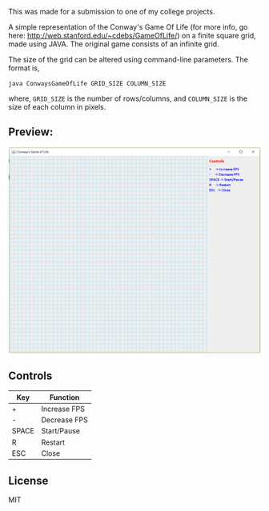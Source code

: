 This was made for a submission to one of my college projects.

A simple representation of the Conway's Game Of Life (for more info, go here: http://web.stanford.edu/~cdebs/GameOfLife/) on a finite square grid, made using JAVA. The original game consists of an infinite grid.

The size of the grid can be altered using command-line parameters. The format is,

```
java ConwaysGameOfLife GRID_SIZE COLUMN_SIZE
```

where, `GRID_SIZE` is the number of rows/columns, and `COLUMN_SIZE` is the size of each column in pixels.


## Preview:

![Conway's Game Of Life Preview Image](/Readme-Images/Conway's_Game_Of_Life_Preview_Image.png "Conway's Game Of Life Preview Image")


## Controls


Key   |   Function
---   |   ---
\+    |   Increase FPS
\-    |   Decrease FPS
SPACE |   Start/Pause
R     |   Restart
ESC   |   Close



## License

MIT
